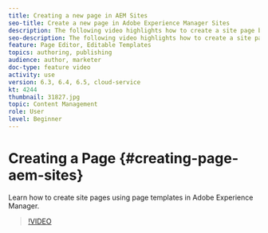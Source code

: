 ```yaml
---
title: Creating a new page in AEM Sites
seo-title: Create a new page in Adobe Experience Manager Sites
description: The following video highlights how to create a site page based on a template in Adobe Experience Manager.
seo-description: The following video highlights how to create a site page based on a template in Adobe Experience Manager.
feature: Page Editor, Editable Templates
topics: authoring, publishing
audience: author, marketer
doc-type: feature video
activity: use
version: 6.3, 6.4, 6.5, cloud-service
kt: 4244
thumbnail: 31827.jpg
topic: Content Management
role: User
level: Beginner
---
```


# Creating a Page {#creating-page-aem-sites}

Learn how to create site pages using page templates in Adobe Experience Manager.

>[!VIDEO](https://video.tv.adobe.com/v/31827?quality=12&learn=on)

